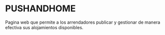 # PUSHANDHOME
Pagina web que permite a los arrendadores publicar y gestionar de manera efectiva sus alojamientos disponibles. 
